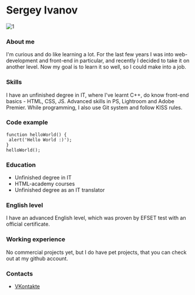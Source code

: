# Sergey Ivanov
![1](https://user-images.githubusercontent.com/68107926/110329545-53b3dc00-804f-11eb-854f-dce44f92e18f.jpg)
### About me
I'm curious and do like learning a lot. For the last few years I was into web-development and front-end in particular, and recently I decided to take it on another level. Now my goal is to learn it so well, so I could make into a job. 
### Skills
I have an unfinished degree in IT, where I've learnt C++, do know front-end basics - HTML, CSS, JS. Advanced skills in PS, Lightroom and Adobe Premier. While programming, I also use Git system and follow KISS rules.
### Code example
```
function helloWorld() { 
 alert('Hello World :)');
}
helloWorld();
```
### Education
- Unfinished degree in IT
- HTML-academy courses
- Unfinished degree as an IT translator

### English level
I have an advanced English level, which was proven by EFSET test with an official certificate.
### Working experience
No commercial projects yet, but I do have pet projects, that you can check out at my github account.
### Contacts
- [VKontakte](https://vk.com/indspirit)


